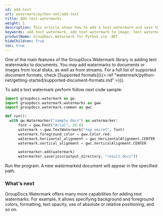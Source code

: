 ```yaml
---
id: add-text
url: watermark/python-net/add-text
title: Add text watermarks
weight: 1
description: This article shows how to add a text watermark and save the resultant document. It is capable of adding watermarks to images or documents.
keywords: add text watermark, add text watermark to image, text watermark
productName: GroupDocs.Watermark for Python via .NET
hideChildren: True
toc: true
---
```

One of the main features of the GroupDocs.Watermark library is adding text watermarks to documents. You may add watermarks to documents or images from local disks, as well as from streams. For a full list of supported document formats, check [Supported formats]({{< ref "watermark/python-net/getting-started/supported-document-formats.md" >}}).

To add a text watermark perform follow next code sample:

```python
import groupdocs.watermark as gw
import groupdocs.watermark.watermarks as gww
import groupdocs.watermark.common as gwс

def run():
  with gw.Watermarker("sample.docx") as watermarker:
      font = gww.Font("Arial", 36.0)
      watermark = gww.TextWatermark("top secret", font)
      watermark.foreground_color = gww.Color.red;
      watermark.horizontal_alignment = gwс.HorizontalAlignment.CENTER
      watermark.vertical_alignment = gwс.VerticalAlignment.CENTER

      watermarker.add(watermark)
      watermarker.save(join(output_directory, "result.docx"))
```

Run the program. A new watermarked document will appear in the specified path.

### What's next

GroupDocs.Watermark offers many more capabilities for adding text watermarks. For example, it allows specifying background and foreground colors, formatting, text opacity, use of absolute or relative positioning, and so on.
